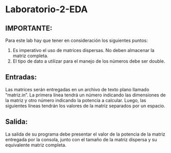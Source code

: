 # Laboratorio-2-EDA

## IMPORTANTE: 
Para este lab hay que tener en consideración los siguientes puntos:
1. Es imperativo el uso de matrices dispersas. No deben almacenar la matriz completa.
2. El tipo de dato a utilizar para el manejo de los números debe ser double.

## Entradas:

Las matrices serán entregadas en un archivo de texto plano llamado “matriz.in”. La primera línea tendrá un número indicando las dimensiones de la matriz y otro número indicando la potencia a calcular. Luego, las siguientes líneas tendrán los valores de la matriz separados por un espacio.

## Salida:

La salida de su programa debe presentar el valor de la potencia de la matriz entregada por la consola, junto con el tamaño de la matriz dispersa y su equivalente matriz completa.
